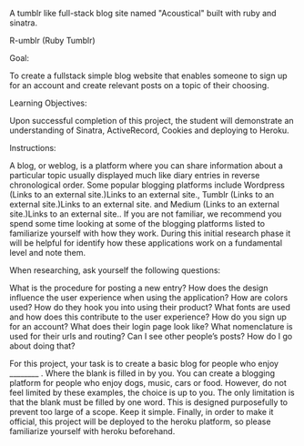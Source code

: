 A tumblr like full-stack blog site named "Acoustical" built with ruby and sinatra.

R-umblr (Ruby Tumblr)

Goal:

To create a fullstack simple blog website that enables someone to sign up for an account and create relevant posts on a topic of their choosing.

 

Learning Objectives:  

Upon successful completion of this project, the student will demonstrate an understanding of Sinatra, ActiveRecord, Cookies and deploying to Heroku.

 

Instructions:

A blog, or weblog, is a platform where you can share information about a particular topic usually displayed much like diary entries in reverse chronological order. Some popular blogging platforms include Wordpress (Links to an external site.)Links to an external site., Tumblr (Links to an external site.)Links to an external site. and Medium (Links to an external site.)Links to an external site.. If you are not familiar, we recommend you spend some time looking at some of the blogging platforms listed to familiarize yourself with how they work. During this initial research phase it will be helpful for identify how these applications work on a fundamental level and note them.

 

When researching, ask yourself the following questions:

What is the procedure for posting a new entry?
How does the design influence the user experience when using the application?
How are colors used?
How do they hook you into using their product?
What fonts are used and how does this contribute to the user experience?
How do you sign up for an account?
What does their login page look like?
What nomenclature is used for their urls and routing?
Can I see other people’s posts?
How do I go about doing that?
 

For this project, your task is to create a basic blog for people who enjoy ________ . Where the blank is filled in by you. You can create a blogging platform for people who enjoy dogs, music, cars or food. However, do not feel limited by these examples, the choice is up to you. The only limitation is that the blank must be filled by one word. This is designed purposefully to prevent too large of a scope. Keep it simple. Finally, in order to make it official, this project will be deployed to the heroku platform, so please familiarize yourself with heroku beforehand.
